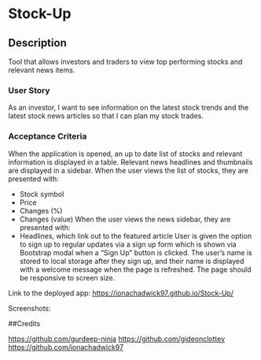 # Stock-Up

## Description

Tool that allows investors and traders to view top performing stocks and relevant news items.

### User Story
As an investor, I want to see information on the latest stock trends and the latest stock news articles so that I can plan my stock trades.


### Acceptance Criteria
When the application is opened, an up to date list of stocks and relevant information is displayed in a table.
Relevant news headlines and thumbnails are displayed in a sidebar.
When the user views the list of stocks, they are presented with:
* Stock symbol
* Price
* Changes (%)
* Changes (value)
When the user views the news sidebar, they are presented with:
* Headlines, which link out to the featured article
User is given the option to sign up to regular updates via a sign up form which is shown via Bootstrap modal when a “Sign Up” button is clicked.
The user’s name is stored to local storage after they sign up, and their name is displayed with a welcome message when the page is refreshed.
The page should be responsive to screen size.

Link to the deployed app: https://ionachadwick97.github.io/Stock-Up/

Screenshots: 


##Credits

https://github.com/gurdeep-ninja
https://github.com/gideonclottey
https://github.com/ionachadwick97

